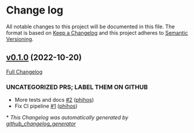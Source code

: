# Change log

All notable changes to this project will be documented in this file. The format is based on [Keep a Changelog](http://keepachangelog.com/en/1.0.0/) and this project adheres to [Semantic Versioning](http://semver.org).

## [v0.1.0](https://github.com/phihos/puppet-graphql/tree/v0.1.0) (2022-10-20)

[Full Changelog](https://github.com/phihos/puppet-graphql/compare/29e61693eee61f6d575e011a221dc64130d74b57...v0.1.0)

### UNCATEGORIZED PRS; LABEL THEM ON GITHUB

- More tests and docs [\#2](https://github.com/phihos/puppet-graphql/pull/2) ([phihos](https://github.com/phihos))
- Fix CI pipeline [\#1](https://github.com/phihos/puppet-graphql/pull/1) ([phihos](https://github.com/phihos))



\* *This Changelog was automatically generated by [github_changelog_generator](https://github.com/github-changelog-generator/github-changelog-generator)*

